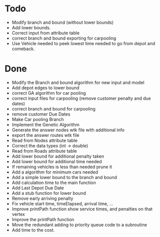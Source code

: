 # Todo
- Modify branch and bound (without lower bounds)
- Add lower bounds.
- Correct input from attribute table
- correct branch and bound exporting for carpooling
- Use Vehicle needed to peek lowest time needed to go from depot and comeback.

# Done
- Modify the Branch and bound algorithm for new input and model
- Add depot edges to lower bound
- correct GA algorithm for car pooling
- correct input files for carpooling (remove customer penalty and due dates)
- correct branch and bound for carpooling
- remove customer Due Dates
- Make Car pooling Branch
- Implement the Genetic Algorithm
- Generate the answer nodes wtk file with additional info
- export the answer routes wtk file
- Read from Nodes attribute table
- Correct the data types (int -> double)
- Read from Roads attribute table
- Add lower bound for additional penalty taken
- Add lower bound for additional time needed
- If remaining vehicles is less than needed prune it
- Add a algorithm for minimum cars needed
- Add a simple lower bound to the branch and    bound
- Add calculation time to the main function
- Add Last Depot Due Date
- Add a stub function for lower bound
- Remove early arriving penalty
- Fix vehicle start time, timeElapsed, arrival time, ...
- Improve printPath function show service times, and penalties on that vertex
- Improve the printPath function
- Move the redundant adding to priority queue code to a subroutine
- Add time to the cost.